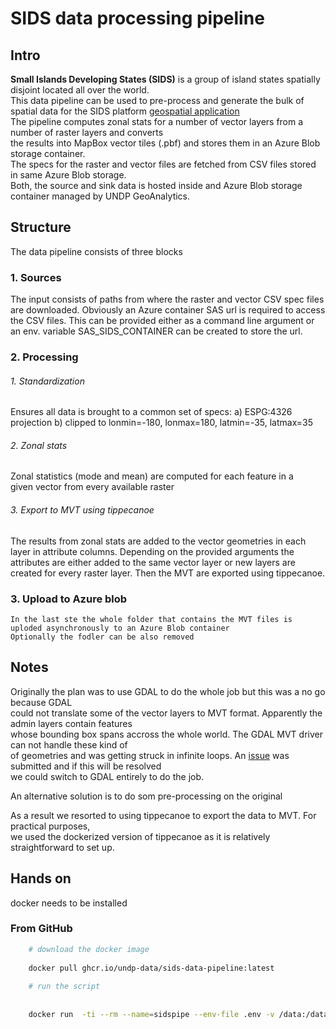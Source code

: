 # SIDS data processing pipeline

## Intro
**Small Islands Developing States (SIDS)** is a group of island states spatially disjoint located all over the world.  
This data pipeline can be used to pre-process and generate the bulk of spatial data for the SIDS platform [geospatial application](https://sids-dashboard.github.io/SIDSDataPlatform/main.html)  
The pipeline computes zonal stats for a number of vector layers from a number of raster layers and converts  
the results into MapBox vector tiles (.pbf) and stores them in an Azure Blob storage container.  
The specs for the raster and vector files are fetched from CSV files stored in same Azure Blob storage.  
Both, the source and sink data is hosted inside and Azure Blob storage container managed by UNDP GeoAnalytics.

## Structure

The data pipeline consists of three blocks

### 1. Sources

The input consists of paths from where the raster and vector CSV spec files are downloaded.
Obviously an Azure container SAS url is required to access the CSV files. This can be provided
either as a command line argument or an env. variable SAS_SIDS_CONTAINER can be created to store the url.

### 2. Processing


######        1. Standardization

Ensures all data is brought to a common set of specs:
    a) ESPG:4326 projection
    b) clipped to lonmin=-180, lonmax=180, latmin=-35, latmax=35

######        2. Zonal stats

Zonal statistics (mode and mean) are computed for each feature in a  
given vector from every available raster

######        3. Export to MVT using tippecanoe

The results from zonal stats are added to the vector geometries in each  
layer in attribute columns. Depending on the provided arguments the  
attributes are either added to the same vector layer or new layers are  
created for every raster layer. Then the MVT are exported using tippecanoe.


### 3. Upload to Azure blob
    In the last ste the whole folder that contains the MVT files is uploded asynchronously to an Azure Blob container
    Optionally the fodler can be also removed



## Notes

Originally the plan was to use GDAL to do the whole job but this was a no go because GDAL  
could not translate  some of the vector layers to MVT format. Apparently the admin layers contain features  
whose bounding box spans accross the whole world. The GDAL MVT driver can not handle these kind of  
of geometries and was getting struck in infinite loops. An [issue](https://github.com/OSGeo/gdal/issues/5109)
was submitted and if this will be resolved  
we could switch to GDAL entirely to do the job.

An alternative solution is to do som pre-processing on the original

As a result we resorted to using tippecanoe to export the data to MVT. For practical purposes,  
we used the dockerized version of tippecanoe as it is relatively straightforward to set up.




## Hands on
docker needs to be installed

### From GitHub

```bash
    # download the docker image
    
    docker pull ghcr.io/undp-data/sids-data-pipeline:latest
    
    # run the script
    
    
    docker run  -ti --rm --name=sidspipe --env-file .env -v /data:/data sids-data-pipeline:latest -rb=config/attribute_list_updated.csv -vb=config/vector_list.csv -ov /data/sids/tmp/test1 -ub=vtiles1 -ag=True -ap=/data/sids/tmp/test

    
```



